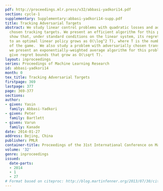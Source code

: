 ```yaml
---
pdf: http://proceedings.mlr.press/v32/abbasi-yadkori14.pdf
section: cycle-1
supplementary: Supplementary:abbasi-yadkori14-supp.pdf
title: Tracking Adversarial Targets
abstract: We study linear control problems with quadratic losses and adversarially
  chosen tracking targets. We present an efficient algorithm for this problem and
  show that, under standard conditions on the linear system, its regret with respect
  to an optimal linear policy grows as O(\log^2 T), where T is the number of rounds
  of the game.  We also study a problem with adversarially chosen transition dynamics;
  we present an exponentially-weighted average algorithm for this problem, and we
  give regret bounds that grow as O(\sqrt T).
layout: inproceedings
series: Proceedings of Machine Learning Research
id: abbasi-yadkori14
month: 0
tex_title: Tracking Adversarial Targets
firstpage: 369
lastpage: 377
page: 369-377
sections: 
author:
- given: Yasin
  family: Abbasi-Yadkori
- given: Peter
  family: Bartlett
- given: Varun
  family: Kanade
date: 2014-01-27
address: Bejing, China
publisher: PMLR
container-title: Proceedings of the 31st International Conference on Machine Learning
volume: '32'
genre: inproceedings
issued:
  date-parts:
  - 2014
  - 1
  - 27
# Format based on citeproc: http://blog.martinfenner.org/2013/07/30/citeproc-yaml-for-bibliographies/
---
```

